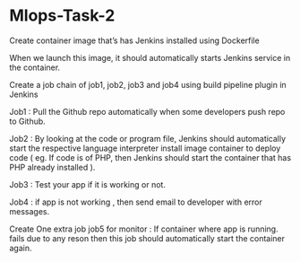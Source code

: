# Mlops-Task-2
Create container image that’s has Jenkins installed using Dockerfile

When we launch this image, it should automatically starts Jenkins service in the container.

Create a job chain of job1, job2, job3 and job4 using build pipeline plugin in Jenkins

Job1 : Pull the Github repo automatically when some developers push repo to Github.

Job2 : By looking at the code or program file, Jenkins should automatically start the respective language interpreter install image container to deploy code ( eg. If code is of PHP, then Jenkins should start the container that has PHP already installed ).

Job3 : Test your app if it is working or not.

Job4 : if app is not working , then send email to developer with error messages.

Create One extra job job5 for monitor : If container where app is running. fails due to any reson then this job should automatically start the container again.
